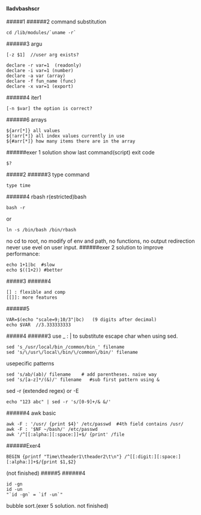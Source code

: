 #### lladvbashscr
#####1
######2 command substitution
```
cd /lib/modules/`uname -r`
```
######3 argu
```
[-z $1]  //user arg exists?
```
```
declare -r var=1  (readonly)
declare -i var=1 (number)
declare -a var (array)
declare -f fun_name (func)
declare -x var=1 (export)
```

######4 iter1
```
[-n $var] the option is correct?
```
 
######6 arrays
```
${arr[*]} all values  
${!arr[*]} all index values currently in use  
${#arr[*]} how many items there are in the array  
```
######exer 1 solution
show last command(script) exit code
```
$?
```
#####2
######3
type command
```
type time
```
######4 rbash
r(estricted)bash
```
bash -r
```
or
```
ln -s /bin/bash /bin/rbash
```
no cd to root, no modify of env and path, no functions, no output redirection  
never use evel on user input.
######exer 2 solution
to improve performance:
```
echo 1+1|bc  #slow
echo $((1+2)) #better
```

#####3
######4
```
[] : flexible and comp
[[]]: more features
```
######5
```
VAR=$(echo "scale=9;10/3"|bc)   (9 digits after decimal)
echo $VAR  //3.333333333
```
#####4
######3
use _ : | to substitute escape char when using sed.
```
sed 's_/usr/local/bin_/common/bin_' filename
sed 's/\/usr\/local\/bin/\/common\/bin/' filename
```
usepecific patterns
```
sed 's/ab/(ab)/ filename    # add parentheses. naive way
sed 's/[a-z]*/(&)/' filename   #sub first pattern using &
```
sed -r (extended regex) or -E
```
echo "123 abc" | sed -r 's/[0-9]+/& &/'
```
######4 awk basic
```
awk -F : '/usr/ {print $4}' /etc/passwd  #4th field contains /usr/
awk -F : '$NF ~/bash/' /etc/passwd
awk '/^[[:alpha:][:space:]]+$/ {print' /file
```
######Exer4
```
BEGIN {printf "Time\theader1\theader2\t\n"} /^[[:digit:][:space:][:alpha:]]+$/{print $1,$2}
```
(not finished)
#####5
######4
```
id -gn
id -un
"`id -gn` = `if -un`"
```
bubble sort.(exer 5 solution. not finished)


